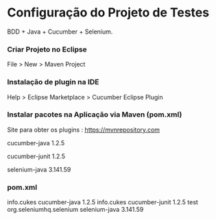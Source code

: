 # Configuração do Projeto de Testes
BDD + Java + Cucumber + Selenium.

### Criar Projeto no Eclipse
File > New > Maven Project

### Instalação de plugin na IDE
 Help > Eclipse Marketplace > Cucumber Eclipse Plugin

### Instalar pacotes na Aplicação via Maven (pom.xml)

 Site para obter os plugins : https://mvnrepository.com

cucumber-java 1.2.5

cucumber-junit 1.2.5

selenium-java 3.141.59

### pom.xml

<dependencies>
	<dependency>
		<groupId>info.cukes</groupId>
		<artifactId>cucumber-java</artifactId>
		<version>1.2.5</version>
	</dependency>
	<dependency>
		<groupId>info.cukes</groupId>
		<artifactId>cucumber-junit</artifactId>
		<version>1.2.5</version>
		<scope>test</scope>
	</dependency>
	<dependency>
		<groupId>org.seleniumhq.selenium</groupId>
		<artifactId>selenium-java</artifactId>
		<version>3.141.59</version>
	</dependency>
</dependencies>
